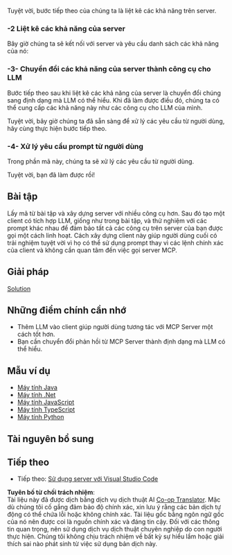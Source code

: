 <!--
CO_OP_TRANSLATOR_METADATA:
{
  "original_hash": "f74887f51a69d3f255cb83d0b517c623",
  "translation_date": "2025-07-13T18:54:05+00:00",
  "source_file": "03-GettingStarted/03-llm-client/README.md",
  "language_code": "vi"
}
-->
Tuyệt vời, bước tiếp theo của chúng ta là liệt kê các khả năng trên server.

### -2 Liệt kê các khả năng của server

Bây giờ chúng ta sẽ kết nối với server và yêu cầu danh sách các khả năng của nó:

### -3- Chuyển đổi các khả năng của server thành công cụ cho LLM

Bước tiếp theo sau khi liệt kê các khả năng của server là chuyển đổi chúng sang định dạng mà LLM có thể hiểu. Khi đã làm được điều đó, chúng ta có thể cung cấp các khả năng này như các công cụ cho LLM của mình.

Tuyệt vời, bây giờ chúng ta đã sẵn sàng để xử lý các yêu cầu từ người dùng, hãy cùng thực hiện bước tiếp theo.

### -4- Xử lý yêu cầu prompt từ người dùng

Trong phần mã này, chúng ta sẽ xử lý các yêu cầu từ người dùng.

Tuyệt vời, bạn đã làm được rồi!

## Bài tập

Lấy mã từ bài tập và xây dựng server với nhiều công cụ hơn. Sau đó tạo một client có tích hợp LLM, giống như trong bài tập, và thử nghiệm với các prompt khác nhau để đảm bảo tất cả các công cụ trên server của bạn được gọi một cách linh hoạt. Cách xây dựng client này giúp người dùng cuối có trải nghiệm tuyệt vời vì họ có thể sử dụng prompt thay vì các lệnh chính xác của client và không cần quan tâm đến việc gọi server MCP.

## Giải pháp

[Solution](/03-GettingStarted/03-llm-client/solution/README.md)

## Những điểm chính cần nhớ

- Thêm LLM vào client giúp người dùng tương tác với MCP Server một cách tốt hơn.
- Bạn cần chuyển đổi phản hồi từ MCP Server thành định dạng mà LLM có thể hiểu.

## Mẫu ví dụ

- [Máy tính Java](../samples/java/calculator/README.md)
- [Máy tính .Net](../../../../03-GettingStarted/samples/csharp)
- [Máy tính JavaScript](../samples/javascript/README.md)
- [Máy tính TypeScript](../samples/typescript/README.md)
- [Máy tính Python](../../../../03-GettingStarted/samples/python)

## Tài nguyên bổ sung

## Tiếp theo

- Tiếp theo: [Sử dụng server với Visual Studio Code](../04-vscode/README.md)

**Tuyên bố từ chối trách nhiệm**:  
Tài liệu này đã được dịch bằng dịch vụ dịch thuật AI [Co-op Translator](https://github.com/Azure/co-op-translator). Mặc dù chúng tôi cố gắng đảm bảo độ chính xác, xin lưu ý rằng các bản dịch tự động có thể chứa lỗi hoặc không chính xác. Tài liệu gốc bằng ngôn ngữ gốc của nó nên được coi là nguồn chính xác và đáng tin cậy. Đối với các thông tin quan trọng, nên sử dụng dịch vụ dịch thuật chuyên nghiệp do con người thực hiện. Chúng tôi không chịu trách nhiệm về bất kỳ sự hiểu lầm hoặc giải thích sai nào phát sinh từ việc sử dụng bản dịch này.